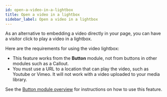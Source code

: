 ```yaml
---
id: open-a-video-in-a-lightbox
title: Open a video in a lightbox
sidebar_label: Open a video in a lightbox
---
```


As an alternative to embedding a video directly in your page, you can have a
visitor click to play a video in a lightbox.

Here are the requirements for using the video lightbox:

  * This feature works from the **Button** module, not from buttons in other modules such as a Callout.
  * You must use a URL to a location that can play the video, such as Youtube or Vimeo. It will not work with a video uploaded to your media library.

See the [Button module overview](/beaver-builder/layouts/modules/button/button.md) for instructions on how to use this feature.
